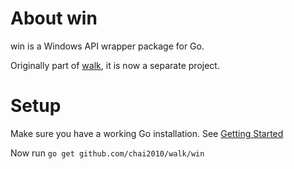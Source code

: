 About win
=========

win is a Windows API wrapper package for Go.

Originally part of [walk](https://github.com/lxn/walk), it is now a separate
project.

Setup
=====

Make sure you have a working Go installation.
See [Getting Started](http://golang.org/doc/install.html)

Now run `go get github.com/chai2010/walk/win`

